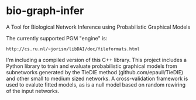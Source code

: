 bio-graph-infer
===============

A Tool for Biological Network Inference using Probabilistic Graphical Models

The currently supported PGM "engine" is:

	http://cs.ru.nl/~jorism/libDAI/doc/fileformats.html

I'm including a compiled version of this C++ library. This project includes a Python library
to train and evaluate probabilistic graphical models from subnetworks generated by the 
TieDIE method (github.com/epaull/TieDIE) and other small to medium sized networks. A cross-validation
framework is used to evalute fitted models, as is a null model based on random rewiring of the 
input networks. 

